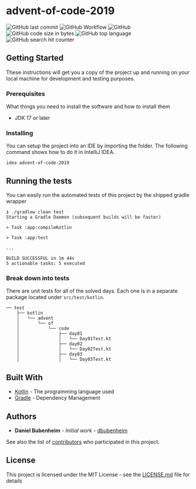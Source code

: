 # advent-of-code-2019

![GitHub last commit](https://img.shields.io/github/last-commit/dbubenheim/advent-of-code-2019?style=for-the-badge) 
![GitHub Workflow](https://github.com/dbubenheim/advent-of-code-2019/actions/workflows/build.yml/badge.svg)
![GitHub](https://img.shields.io/github/license/dbubenheim/advent-of-code-2019?label=license&style=for-the-badge)
![GitHub code size in bytes](https://img.shields.io/github/languages/code-size/dbubenheim/advent-of-code-2019?style=for-the-badge)
![GitHub top language](https://img.shields.io/github/languages/top/dbubenheim/advent-of-code-2019?style=for-the-badge)
![GitHub search hit counter](https://img.shields.io/github/search/dbubenheim/advent-of-code-2019/goto?style=for-the-badge)

## Getting Started

These instructions will get you a copy of the project up and running on your local machine for development and testing purposes.

### Prerequisites

What things you need to install the software and how to install them

- JDK 17 or later

### Installing

You can setup the project into an IDE by importing the folder. The following command shows how to do it in IntelliJ IDEA.

```
idea advent-of-code-2019
```

## Running the tests

You can easily run the automated tests of this project by the shipped gradle wrapper

```
❯ ./gradlew clean test
Starting a Gradle Daemon (subsequent builds will be faster)

> Task :app:compileKotlin

> Task :app:test

...

BUILD SUCCESSFUL in 1m 44s
5 actionable tasks: 5 executed
```

### Break down into tests

There are unit tests for all of the solved days. Each one is in a separate package located under `src/test/kotlin`.

```
── test
    ├── kotlin
    │   └── advent
    │       └── of
    │           └── code
    │               ├── day01
    │               │   └── Day01Test.kt
    │               ├── day02
    │               │   └── Day02Test.kt
    │               ├── day03
    │               │   └── Day03Test.kt
```

## Built With

* [Kotlin](https://kotlinlang.org/) - The programming language used
* [Gradle](https://gradle.org/) - Dependency Management

## Authors

* **Daniel Bubenheim** - *Initial work* - [dbubenheim](https://github.com/dbubenheim)

See also the list of [contributors](https://github.com/dbubenheim/advent-of-code-2019/contributors) who participated in this project.

## License

This project is licensed under the MIT License - see the [LICENSE.md](LICENSE.md) file for details
